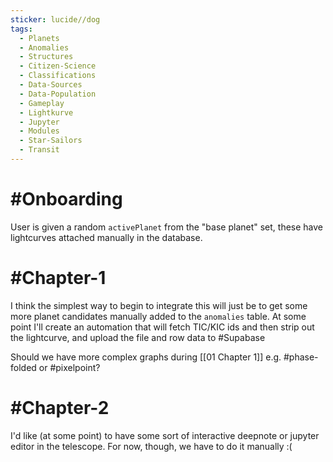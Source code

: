 ```yaml
---
sticker: lucide//dog
tags:
  - Planets
  - Anomalies
  - Structures
  - Citizen-Science
  - Classifications
  - Data-Sources
  - Data-Population
  - Gameplay
  - Lightkurve
  - Jupyter
  - Modules
  - Star-Sailors
  - Transit
---
```

# #Onboarding 
User is given a random `activePlanet` from the "base planet" set, these have lightcurves attached manually in the database.

# #Chapter-1 
I think the simplest way to begin to integrate this will just be to get some more planet candidates manually added to the `anomalies` table.
At some point I'll create an automation that will fetch TIC/KIC ids and then strip out the lightcurve, and upload the file and row data to #Supabase 

Should we have more complex graphs during [[01 Chapter 1]] e.g. #phase-folded or #pixelpoint?

# #Chapter-2 
I'd like (at some point) to have some sort of interactive deepnote or jupyter editor in the telescope. For now, though, we have to do it manually :(